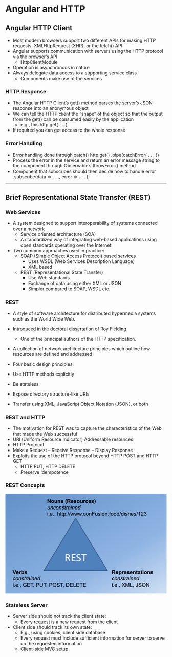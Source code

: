 # Angular and HTTP

## [ ](https://www.coursera.org/learn/angular/supplement/O0Jty/angular-http-client-objectives-and-outcomes)Angular HTTP Client

* Most modern browsers support two different APIs for making HTTP requests: XMLHttpRequest \(XHR\), or the fetch\(\) API
* Angular supports communication with servers using the HTTP protocol via the browser’s API
  * HttpClientModule
* Operation is asynchronous in nature
* Always delegate data access to a supporting service class
  * Components make use of the services

### HTTP Response

* The Angular HTTP Client’s get\(\) method parses the server’s JSON response into an anonymous object
* We can tell the HTTP client the “shape” of the object so that the output from the get\(\) can be consumed easily by the application
  * e.g., this.http.get\( . . .\)
* If required you can get access to the whole response

### Error Handling

* Error handling done through catch\(\) 
  http.get\(\) .pipe\(catchError\( . . . \)\)
* Process the error in the service and return an error message string to the component through Observable’s throwError\(\) method
* Component that subscribes should then decide how to handle error 
  .subscribe\(data =&gt; . . ., 
  error =&gt; . . . \);

---

##  Brief Representational State Transfer \(REST\)

### Web Services

* A system designed to support interoperability of systems connected over a network 
  * Service oriented architecture \(SOA\) 
  * A standardized way of integrating web-based applications using open standards operating over the Internet 
* Two common approaches used in practice: 
  * SOAP \(Simple Object Access Protocol\) based services
    * Uses WSDL \(Web Services Description Language\)
    * XML based 
  * REST \(Representational State Transfer\) 
    * Use Web standards
    * Exchange of data using either XML or JSON 
    * Simpler compared to SOAP, WSDL etc.

### REST

* A style of software architecture for distributed hypermedia systems such as the World Wide Web.

* Introduced in the doctoral dissertation of Roy Fielding

  * One of the principal authors of the HTTP specification.

* A collection of network architecture principles which outline how resources are defined and addressed

*  Four basic design principles:

  * Use HTTP methods explicitly

  * Be stateless

  * Expose directory structure-like URIs

  * Transfer using XML, JavaScript Object Notation \(JSON\), or both



###  REST and HTTP

*  The motivation for REST was to capture the characteristics of the Web that made the Web successful
  * URI \(Uniform Resource Indicator\) Addressable resources
  * HTTP Protocol
  * Make a Request – Receive Response – Display Response
* Exploits the use of the HTTP protocol beyond HTTP POST and HTTP GET
  * HTTP PUT, HTTP DELETE
  * Preserve Idempotence

###  REST Concepts

![](/assets/L2W4_2REST.png)



###  Stateless Server

* Server side should not track the client state:
  * Every request is a new request from the client
* Client side should track its own state: 
  * E.g., using cookies, client side database
  * Every request must include sufficient information for server to serve up the requested information
  * Client-side MVC setup



